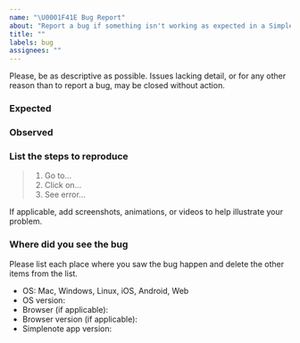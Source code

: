 ```yaml
---
name: "\U0001F41E Bug Report"
about: "Report a bug if something isn't working as expected in a Simplenote app."
title: ""
labels: bug
assignees: ""
---
```


Please, be as descriptive as possible.  Issues lacking detail, or for any other reason than to report a bug, may be closed without action.

### Expected

### Observed

### List the steps to reproduce
> 1. Go to...
> 2. Click on...
> 3. See error...

If applicable, add screenshots, animations, or videos to help illustrate your problem.

### Where did you see the bug

Please list each place where you saw the bug happen and delete the other items from the list.
 - OS: Mac, Windows, Linux, iOS, Android, Web
 - OS version: 
 - Browser (if applicable): 
 - Browser version (if applicable): 
 - Simplenote app version: 
